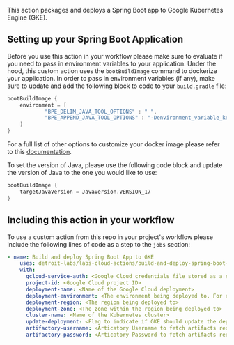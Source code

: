 This action packages and deploys a Spring Boot app to Google Kubernetes Engine (GKE).

## Setting up your Spring Boot Application

Before you use this action in your workflow please make sure to evaluate if you need to pass in environment variables to your application. Under the hood, this
custom action uses the `bootBuildImage` command to dockerize your application. In order to pass in environment variables (if any), make sure to update and
add the following block to code to your `build.gradle` file:

```groovy
bootBuildImage {
    environment = [
            "BPE_DELIM_JAVA_TOOL_OPTIONS" : " ",
            "BPE_APPEND_JAVA_TOOL_OPTIONS" : "-Denvironment_variable_key_1=environment_variable_value_1 -Denvironment_variable_key_2=environment_variable_value_2"
    ]
}
```

For a full list of other options to customize your docker image please refer to this [documentation](https://docs.spring.io/spring-boot/docs/current/gradle-plugin/reference/htmlsingle/#build-image.customization).

To set the version of Java, please use the following code block and update the version of Java to the one you would like to use:

```groovy
bootBuildImage {
    targetJavaVersion = JavaVersion.VERSION_17
}
```

## Including this action in your workflow

To use a custom action from this repo in your project's workflow please include the following lines of code as a step to the `jobs` section:

```yaml
- name: Build and deploy Spring Boot App to GKE
    uses: detroit-labs/labs-cloud-actions/build-and-deploy-spring-boot-application@main
    with:
      gcloud-service-auth: <Google Cloud credentials file stored as a secret>
      project-id: <Google Cloud project ID>
      deployment-name: <Name of the Google Cloud deployment>
      deployment-environment: <The environment being deployed to. For example - Production>
      deployment-region: <The region being deployed to>
      deployment-zone: <The zone within the region being deployed to>
      cluster-name: <Name of the Kubernetes cluster>
      update-deployment: <Flag to indicate if GKE should update the deployment with the latest version of image>
      artifactory-username: <Articatory Username to fetch artifacts required by your project>
      artifactory-password: <Articatory Password to fetch artifacts required by your project>
```